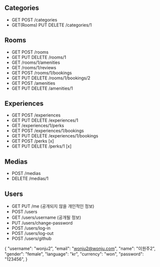 ## Categories
* GET POST /categories
* GET(Rooms) PUT DELETE /categories/1

## Rooms
* GET POST /rooms
* GET PUT DELETE /rooms/1
* GET /rooms/1/amenities
* GET /rooms/1/reviews
* GET POST /rooms/1/bookings
* GET PUT DELETE /rooms/1/bookings/2
* GET POST /amenities
* GET PUT DELETE /amenities/1

## Experiences
* GET POST /experiences
* GET PUT DELETE /experiences/1
* GET /experiences/1/perks
* GET POST /experiences/1/bookings
* GET PUT DELETE /experiences/1/bookings
* GET POST /perks [x]
* GET PUT DELETE /perks/1 [x]

## Medias
* POST /medias
* DELETE /medias/1

## Users
* GET PUT /me (공개되지 않을 개인적인 정보)
* POST /users
* GET /users/username  (공개될 정보)
* PUT /users/change-password
* POST /users/log-in
* POST /users/log-out
* POST /users/github


{
    "username": "wonju2",
    "email": "wonju2@wonju.com",
    "name": "이원주2",
    "gender": "female",
    "language": "kr",
    "currency": "won",
    "password": "123456",
}